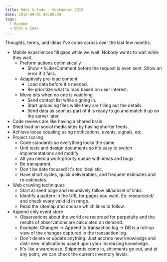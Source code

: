 ```yaml
---
title: Odds & Ends - September 2015
date: 2015-09-01 00:00:00
tags:
  - Random
  - Odds & Ends
---
```

Thoughts, terms, and ideas I've come across over the last few months.

* Mobile experiences fill gaps while we wait.  Nobody wants to wait while they wait.
  * Preform actions optimistically
    * Show +1/Like/Comment before the request is even sent.  Show an error if it fails.
  * Adaptively pre-load content
    * Load data before it's needed.
    * Re-prioritize what to load based on user interest.
  * Move bits when no one is watching
    * Send contact list while signing in.
    * Start uploading files while they are filling out the details.
    * Send data as soon as part of it is ready to go and match it up on the server later.
* Code reviews are like having a shared brain.
* Shed load on social media sites by having shorter feeds.
* Achieve loose coupling using notifications, events, signals, etc.
* Project scaling
  * Code standards so everything looks the same
  * Unit tests and design documents so it's easy to switch implementations and modify.
  * All you need a work priority queue with ideas and bugs.
  * Be transparent.
  * Don't be date focused!  It's too idealistic.
  * Have short cycles, quick deliverables, and frequent estimates and re-estimates.
* Web crawling techniques
  * Start at seed page and recursively follow all/subset of links.
  * Identify a pattern in the URL for pages you want.  Ex: resource/id/ and check every valid id in range.
  * Read the sitemap and choose which links to follow.
* Append only event store
  * Observations about the world are recorded for perpetuity and the results of observations are calculated on demand.
  * Example: Changes -> Append to transaction log -> DB is a roll-up view of the changes captured in the transaction log.
  * Don't delete or update anything.  Just accrete new knowledge and distil new implications based upon your increasing knowledge.
  * It's like a warehouse.  Shipments come in, shipments go out, and at any point, we can check the current inventory levels.